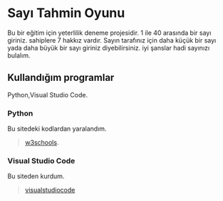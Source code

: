 # **Sayı Tahmin Oyunu**

Bu bir eğitim için yeterlilik deneme projesidir. 1 ile 40 arasında bir sayı giriniz. sahiplere 7 hakkız vardır. Sayın tarafınız için daha küçük bir sayı yada daha büyük bir sayı giriniz diyebilirsiniz. iyi şanslar hadi sayınızı bulalım. 


## Kullandığım programlar
Python,Visual Studio Code.

### Python
Bu sitedeki kodlardan yaralandım.
>[w3schools](https://www.w3schools.com/python/).

### Visual Studio Code
Bu siteden kurdum.
>[visualstudiocode](https://code.visualstudio.com/download)








